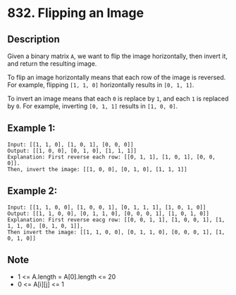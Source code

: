 # 832. Flipping an Image

## Description
Given a binary matrix `A`, we want to flip the image horizontally, then invert it, and return the resulting image.

To flip an image horizontally means that each row of the image is reversed. For example, flipping `[1, 1, 0]` horizontally results in `[0, 1, 1]`.

To invert an image means that each `0` is replace by `1`, and each `1` is replaced by `0`. For example, inverting `[0, 1, 1]` results in `[1, 0, 0]`.

## Example 1:
```
Input: [[1, 1, 0], [1, 0, 1], [0, 0, 0]]
Output: [[1, 0, 0], [0, 1, 0], [1, 1, 1]]
Explanation: First reverse each row: [[0, 1, 1], [1, 0, 1], [0, 0, 0]].
Then, invert the image: [[1, 0, 0], [0, 1, 0], [1, 1, 1]]
```

## Example 2:
```
Input: [[1, 1, 0, 0], [1, 0, 0, 1], [0, 1, 1, 1], [1, 0, 1, 0]]
Output: [[1, 1, 0, 0], [0, 1, 1, 0], [0, 0, 0, 1], [1, 0, 1, 0]]
Explanation: First reverse eacg row: [[0, 0, 1, 1], [1, 0, 0, 1], [1, 1, 1, 0], [0, 1, 0, 1]],
Then invert the image: [[1, 1, 0, 0], [0, 1, 1, 0], [0, 0, 0, 1], [1, 0, 1, 0]]
```

## Note
- 1 <= A.length = A[0].length <= 20
- 0 <= A[i][j] <= 1